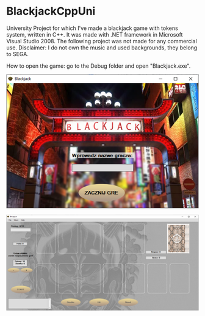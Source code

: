 # BlackjackCppUni
University Project for which I've made a blackjack game with tokens system, written in C++. It was made with .NET framework in Microsoft Visual Studio 2008. 
The following project was not made for any commercial use.
Disclaimer: I do not own the music and used backgrounds, they belong to SEGA.

How to open the game: go to the Debug folder and open "Blackjack.exe".

![Title screen](Titlescr.png)

![Main game screen](maingame.png)
